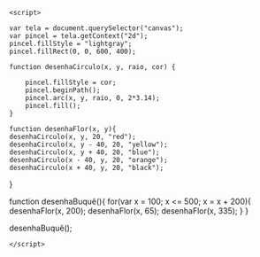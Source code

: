 <meta charset="UTF-8>">
<body>
<canvas width="600" height="400"></canvas>

    <script>

    var tela = document.querySelector("canvas");
    var pincel = tela.getContext("2d");
    pincel.fillStyle = "lightgray";
    pincel.fillRect(0, 0, 600, 400);

    function desenhaCirculo(x, y, raio, cor) {

        pincel.fillStyle = cor;
        pincel.beginPath();
        pincel.arc(x, y, raio, 0, 2*3.14);
        pincel.fill();
    }

    function desenhaFlor(x, y){
    desenhaCirculo(x, y, 20, "red");
    desenhaCirculo(x, y - 40, 20, "yellow");
    desenhaCirculo(x, y + 40, 20, "blue");
    desenhaCirculo(x - 40, y, 20, "orange");
    desenhaCirculo(x + 40, y, 20, "black");
}

function desenhaBuquê(){
for(var x = 100; x <= 500; x = x + 200){
desenhaFlor(x, 200);
desenhaFlor(x, 65);
desenhaFlor(x, 335);
}
}

desenhaBuquê();

    </script>
</body>

